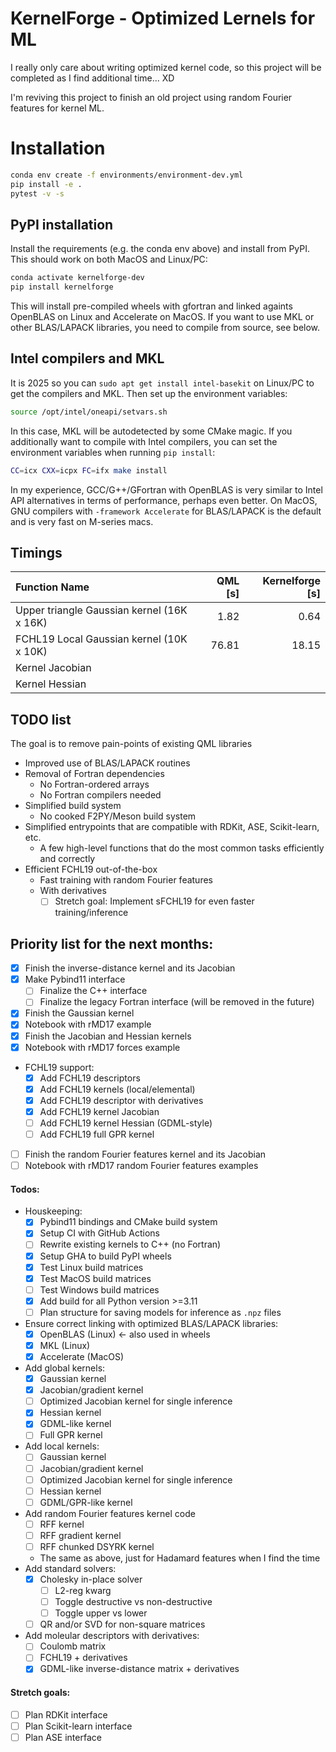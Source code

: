 # KernelForge - Optimized Lernels for ML

I really only care about writing optimized kernel code, so this project will be completed as I find additional time... XD 

I'm reviving this project to finish an old project using random Fourier features for kernel ML.


# Installation

```bash
conda env create -f environments/environment-dev.yml
pip install -e .
pytest -v -s
```
## PyPI installation

Install the requirements (e.g. the conda env above) and install from PyPI.
This should work on both MacOS and Linux/PC:

```bash
conda activate kernelforge-dev
pip install kernelforge
```
This will install pre-compiled wheels with gfortran and linked againts OpenBLAS on Linux and Accelerate on MacOS.
If you want to use MKL or other BLAS/LAPACK libraries, you need to compile from source, see below.


## Intel compilers and MKL

It is 2025 so you can `sudo apt get install intel-basekit` on Linux/PC to get the compilers and MKL.
Then set up the environment variables:
```bash
source /opt/intel/oneapi/setvars.sh
```
In this case, MKL will be autodetected by some CMake magic. If you additionally want to compile with Intel compilers, you can set the environment variables when running `pip install`:
```bash
CC=icx CXX=icpx FC=ifx make install
```

In my experience, GCC/G++/GFortran with OpenBLAS is very similar to Intel API alternatives in terms of performance, perhaps even better. 
On MacOS, GNU compilers with `-framework Accelerate` for BLAS/LAPACK is the default and is very fast on M-series macs.

## Timings

| Function Name | QML [s] | Kernelforge [s] |
|:---------------|------------:|--------------------:|
| Upper triangle Gaussian kernel (16K x 16K) | 1.82 | 0.64 |
| FCHL19 Local Gaussian kernel (10K x 10K) | 76.81 | 18.15 |
| Kernel Jacobian |  |  |
| Kernel Hessian |  |  |

## TODO list

The goal is to remove pain-points of existing QML libraries
- Improved use of BLAS/LAPACK routines
- Removal of Fortran dependencies
  - No Fortran-ordered arrays
  - No Fortran compilers needed
- Simplified build system
  - No cooked F2PY/Meson build system
- Simplified entrypoints that are compatible with RDKit, ASE, Scikit-learn, etc.
  - A few high-level functions that do the most common tasks efficiently and correctly
- Efficient FCHL19 out-of-the-box
  - Fast training with random Fourier features
  - With derivatives
    - [ ] Stretch goal: Implement sFCHL19 for even faster training/inference

## Priority list for the next months:

- [x] Finish the inverse-distance kernel and its Jacobian
- [x] Make Pybind11 interface 
  - [ ] Finalize the C++ interface
  - [ ] Finalize the legacy Fortran interface (will be removed in the future)
- [x] Finish the Gaussian kernel
- [x] Notebook with rMD17 example
- [x] Finish the Jacobian and Hessian kernels
- [x] Notebook with rMD17 forces example
- FCHL19 support:
  - [x] Add FCHL19 descriptors
  - [x] Add FCHL19 kernels (local/elemental)
  - [x] Add FCHL19 descriptor with derivatives
  - [x] Add FCHL19 kernel Jacobian 
  - [ ] Add FCHL19 kernel Hessian (GDML-style)
  - [ ] Add FCHL19 full GPR kernel 
- [ ] Finish the random Fourier features kernel and its Jacobian
- [ ] Notebook with rMD17 random Fourier features examples

#### Todos:
- Houskeeping:
  - [x] Pybind11 bindings and CMake build system
  - [x] Setup CI with GitHub Actions
  - [ ] Rewrite existing kernels to C++ (no Fortran)
  - [x] Setup GHA to build PyPI wheels
  - [x] Test Linux build matrices
  - [x] Test MacOS build matrices
  - [ ] Test Windows build matrices
  - [x] Add build for all Python version >=3.11
  - [ ] Plan structure for saving models for inference as `.npz` files
- Ensure correct linking with optimized BLAS/LAPACK libraries:
  - [x] OpenBLAS (Linux) <- also used in wheels
  - [x] MKL (Linux)
  - [x] Accelerate (MacOS)
- Add global kernels:
  - [x] Gaussian kernel
  - [x] Jacobian/gradient kernel
  - [ ] Optimized Jacobian kernel for single inference
  - [x] Hessian kernel
  - [x] GDML-like kernel
  - [ ] Full GPR kernel
- Add local kernels:
  - [ ] Gaussian kernel
  - [ ] Jacobian/gradient kernel
  - [ ] Optimized Jacobian kernel for single inference
  - [ ] Hessian kernel
  - [ ] GDML/GPR-like kernel
- Add random Fourier features kernel code
  - [ ] RFF kernel
  - [ ] RFF gradient kernel
  - [ ] RFF chunked DSYRK kernel
  - The same as above, just for Hadamard features when I find the time
- Add standard solvers:
  - [x] Cholesky in-place solver
    - [ ] L2-reg kwarg
    - [ ] Toggle destructive vs non-destructive
    - [ ] Toggle upper vs lower
  - [ ] QR and/or SVD for non-square matrices
- Add moleular descriptors with derivatives:
  - [ ] Coulomb matrix
  - [ ] FCHL19 + derivatives
  - [x] GDML-like inverse-distance matrix + derivatives
#### Stretch goals:
- [ ] Plan RDKit interface
- [ ] Plan Scikit-learn interface
- [ ] Plan ASE interface
